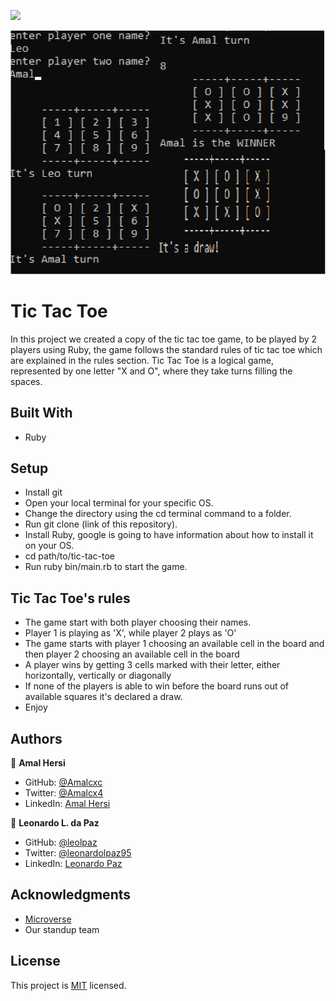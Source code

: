 


![](https://img.shields.io/badge/Microverse-blueviolet)

![screenshot](screenshot.png)

# Tic Tac Toe

  In this project we created a copy of the tic tac toe game, to be played by 2 players using Ruby, the game follows the standard rules of tic tac toe which are explained in the rules section. Tic Tac Toe is a logical game, represented by one letter "X and O", where they take turns filling the spaces. 


## Built With

- Ruby

## Setup

- Install git
- Open your local terminal for your specific OS.
- Change the directory using the cd terminal command to a folder.
- Run git clone (link of this repository).
- Install Ruby, google is going to have information about how to install it on your OS.
- cd path/to/tic-tac-toe
- Run ruby bin/main.rb to start the game.

## Tic Tac Toe's rules

- The game start with both player choosing their names.
- Player 1 is playing as 'X', while player 2 plays as 'O'
- The game starts with player 1 choosing an available cell in the board and then player 2 choosing an available cell in the board
- A player wins by getting 3 cells marked with their letter, either horizontally, vertically or diagonally
- If none of the players is able to win before the board runs out of available squares it's declared a draw.
- Enjoy

## Authors

👤 **Amal Hersi**

- GitHub: [@Amalcxc](https://github.com/Amalcxc)
- Twitter: [@Amalcx4](https://twitter.com/Amalcx4)
- LinkedIn: [Amal Hersi](https://www.linkedin.com/in/amal-hersi-a29583205/)

👤 **Leonardo L. da Paz**

- GitHub: [@leolpaz](https://github.com/leolpaz)
- Twitter: [@leonardolpaz95](https://twitter.com/leonardolpaz95)
- LinkedIn: [Leonardo Paz](https://www.linkedin.com/in/leonardo-paz-a925611b5/)

## Acknowledgments

- [Microverse](https://www.microverse.org)
- Our standup team

## License
  <p>This project is <a href="LICENSE">MIT</a> licensed.</p>

